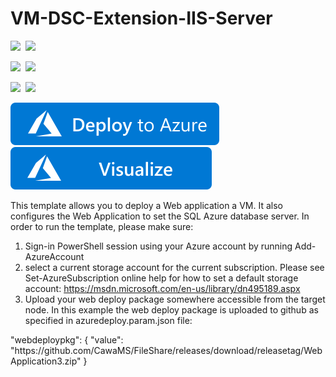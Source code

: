 # VM-DSC-Extension-IIS-Server

<IMG SRC="https://azurequickstartsservice.blob.core.windows.net/badges/201-web-app-vm-dsc/PublicLastTestDate.svg" />&nbsp;
<IMG SRC="https://azurequickstartsservice.blob.core.windows.net/badges/201-web-app-vm-dsc/PublicDeployment.svg" />&nbsp;

<IMG SRC="https://azurequickstartsservice.blob.core.windows.net/badges/201-web-app-vm-dsc/FairfaxLastTestDate.svg" />&nbsp;
<IMG SRC="https://azurequickstartsservice.blob.core.windows.net/badges/201-web-app-vm-dsc/FairfaxDeployment.svg" />&nbsp;

<IMG SRC="https://azurequickstartsservice.blob.core.windows.net/badges/201-web-app-vm-dsc/BestPracticeResult.svg" />&nbsp;
<IMG SRC="https://azurequickstartsservice.blob.core.windows.net/badges/201-web-app-vm-dsc/CredScanResult.svg" />&nbsp;

<a href="https://portal.azure.com/#create/Microsoft.Template/uri/https%3A%2F%2Fraw.githubusercontent.com%2FAzure%2Fazure-quickstart-templates%2Fmaster%2F201-web-app-vm-dsc%2Fazuredeploy.json" target="_blank">
    <img src="https://raw.githubusercontent.com/Azure/azure-quickstart-templates/master/1-CONTRIBUTION-GUIDE/images/deploytoazure.svg?sanitize=true"/>
</a>
<a href="http://armviz.io/#/?load=https%3A%2F%2Fraw.githubusercontent.com%2FAzure%2Fazure-quickstart-templates%2Fmaster%2F201-web-app-vm-dsc%2Fazuredeploy.json" target="_blank">
    <img src="https://raw.githubusercontent.com/Azure/azure-quickstart-templates/master/1-CONTRIBUTION-GUIDE/images/visualizebutton.svg?sanitize=true"/>
</a>

<p>
This template allows you to deploy a Web application a VM. It also configures the Web Application to set the SQL Azure database server.
In order to run the template, please make sure:
</p>

1. Sign-in PowerShell session using your Azure account by running Add-AzureAccount
2. select a current storage account for the current subscription. Please see Set-AzureSubscription online help for how to set a default storage account: https://msdn.microsoft.com/en-us/library/dn495189.aspx
3. Upload your web deploy package somewhere accessible from the target node. In this example the web deploy package is uploaded to github as specified in azuredeploy.param.json file:

<p>
   "webdeploypkg": {
            "value": "https://github.com/CawaMS/FileShare/releases/download/releasetag/WebApplication3.zip"
        }
</P>

